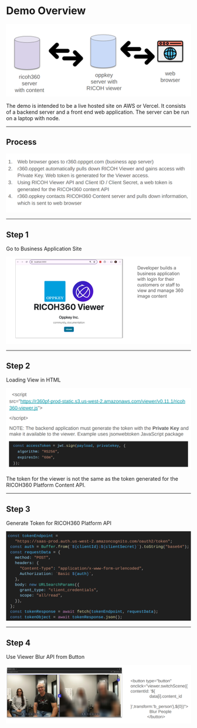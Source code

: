 # Demo Overview

![Demo Overview](images/slides/01_overview.png)

The demo is intended to be a live hosted site on AWS or Vercel. It consists of a backend server and a front end web application. The server can be run on a laptop with node.

---
## Process

![process steps](images/slides/02_process.png)

---
## Step 1

Go to Business Application Site

![step 1: go to business web app](images/slides/03_step_1-2.png)

---
## Step 2

Loading View in HTML

![step 2: load ricoh viewer](images/slides/04_step_2_load_viewer.png)

The token for the viewer is not the same as the token generated for the
RICOH360 Platform Content API.

---
## Step 3

Generate Token for RICOH360 Platform API

![step 3: generate content API](images/slides/05_generate_content_api_token.png)

---
## Step 4

Use Viewer Blur API from Button

![step 4: combine viewer blur with button ](images/slides/06_step_4_blur_api.png)